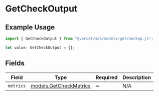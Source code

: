 # GetCheckOutput

## Example Usage

```typescript
import { GetCheckOutput } from "@vercel/sdk/models/getcheckop.js";

let value: GetCheckOutput = {};
```

## Fields

| Field                                                  | Type                                                   | Required                                               | Description                                            |
| ------------------------------------------------------ | ------------------------------------------------------ | ------------------------------------------------------ | ------------------------------------------------------ |
| `metrics`                                              | [models.GetCheckMetrics](../models/getcheckmetrics.md) | :heavy_minus_sign:                                     | N/A                                                    |